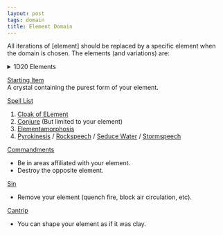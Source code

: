 ```yaml
---
layout: post
tags: domain
title: Element Domain
---
```


All iterations of [element] should be replaced by a specific element when the domain is chosen. The elements (and variations) are:
<details markdown="1">
<summary>1D20 Elements</summary>
1. Wind / Oxygen / Sound
2. Stone / Sand / Earth
3. Flames / Sparks / Explosion
4. Water / Rain / Bubbles
5. Magma / Coal / Glass
6. Ice / Snow / Cold
7. Ooze / Plant / Mud
8. Smoke / Gas / Heat
9. Positive Energy / Blood / Mind
10. Negative Energy / Darkness / Rot
11. Light / Star / Uranium
12. Metal / Gem / Alloy
13. Lightning / Magnetism / Static
14. Steam / Cloud / Vapor
15. Salt / Oil / Mercury
16. Dust / Bone / Debris
17. Ash / Sulfur / Soot
18. Vacuum / Antigravity / Ether
19. Roll twice, choose one.
20. Roll twice: it's both at the same time.
</details>

<ins>Starting Item</ins> <br>
A crystal containing the purest form of your element.

<ins>Spell List</ins>
1. [Cloak of ELement](/2020/11/13/cloak-of-element/)
1. [Conjure](/2020/11/12/conjure/) (But limited to your element)
1. [Elementamorphosis](/2020/11/13/elementamorphosis/)
1. [Pyrokinesis](/2020/11/13/pyrokinesis/) / [Rockspeech](/2020/11/13/rockspeech/) / [Seduce Water](/2020/11/13/seduce-water/) / [Stormspeech](/2020/11/13/stormspeech/) 

<ins>Commandments</ins>
- Be in areas affiliated with your element.
- Destroy the opposite element.

<ins>Sin</ins>
- Remove your element (quench fire, block air circulation, etc).

<ins>Cantrip</ins>
- You can shape your element as if it was clay.

